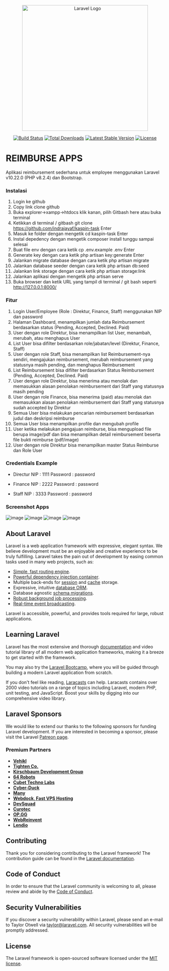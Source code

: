 <p align="center"><a href="https://laravel.com" target="_blank"><img src="https://raw.githubusercontent.com/laravel/art/master/logo-lockup/5%20SVG/2%20CMYK/1%20Full%20Color/laravel-logolockup-cmyk-red.svg" width="400" alt="Laravel Logo"></a></p>

<p align="center">
<a href="https://github.com/laravel/framework/actions"><img src="https://github.com/laravel/framework/workflows/tests/badge.svg" alt="Build Status"></a>
<a href="https://packagist.org/packages/laravel/framework"><img src="https://img.shields.io/packagist/dt/laravel/framework" alt="Total Downloads"></a>
<a href="https://packagist.org/packages/laravel/framework"><img src="https://img.shields.io/packagist/v/laravel/framework" alt="Latest Stable Version"></a>
<a href="https://packagist.org/packages/laravel/framework"><img src="https://img.shields.io/packagist/l/laravel/framework" alt="License"></a>
</p>

# REIMBURSE APPS
Aplikasi reimbursement sederhana untuk employee menggunakan Laravel v10.22.0 (PHP v8.2.4) dan Bootstrap. 

### Instalasi
1.	Login ke github
2.	Copy link clone github
3.	Buka explorer->xampp->htdocs klik kanan, pilih Gitbash here atau buka terminal 
4.	Ketikkan di terminal / gitbash git clone https://github.com/indrajayaf/kaspin-task Enter
5.	Masuk ke folder dengan mengetik cd kaspin-task Enter
6.	Instal depedency dengan mengetik composer install tunggu sampai selesai
7.	Buat file env dengan cara ketik cp .env.example .env Enter
8.	Generate key dengan cara ketik php artisan key:generate Enter
9.	Jalankan migrate database dengan cara ketik php artisan migrate
10.	Jalankan database seeder dengan cara ketik php artisan db:seed
11.	Jalankan link storage dengan cara ketik php artisan storage:link
12.	Jalankan aplikasi dengan mengetik php artisan serve
13.	Buka browser dan ketik URL yang tampil di terminal / git bash seperti http://127.0.0.1:8000/

### Fitur
1.	Login User/Employee (Role : Direktur, Finance, Staff) menggunakan NIP dan password
2.	Halaman Dashboard, menampilkan jumlah data Reimbursement berdasarkan status (Pending, Accepted, Declined. Paid)
3.	User dengan role Direktur, bisa menampilkan list User, menambah, merubah, atau menghapus User
4.	List User bisa difilter berdasarkan role/jabatan/level (Direktur, Finance, Staff)
5.	User dengan role Staff, bisa menampilkan list Reimbursement-nya sendiri, mengajukan reimbursement, merubah reimbursement yang statusnya masih pending, dan menghapus Reimbursement
6.	List Reimbursement bisa difilter berdasarkan Status Reimbursement (Pending, Accepted, Declined. Paid)
7.	User dengan role Direktur, bisa menerima atau menolak dan memasukkan alasan penolakan reimbursement dari Staff yang statusnya masih pending
8.	User dengan role Finance, bisa menerima (paid) atau menolak dan memasukkan alasan penolakan reimbursement dari Staff yang statusnya sudah accepted by Direktur
9.	Semua User bisa melakukan pencarian reimbursement berdasarkan judul dan deskripsi reimburse
10.	Semua User bisa menampilkan profile dan mengubah profile
11.	User ketika melakukan pengajuan reimburse, bisa mengupload file berupa image/pdf dan bisa menampilkan detail reimbursement beserta file bukti reimburse (pdf/image)
12.	User dengan role Direktur bisa menampilkan master Status Reimburse dan Role User

### Credentials Example
- Directur
NIP : 1111
Password : password

- Finance
NIP : 2222
Password : password

- Staff
NIP : 3333
Password : password

### Screenshot Apps
![image](https://github.com/indrajayaf/kaspin-task/assets/14921024/a6176af4-4de2-4557-892c-b9de3df7ee3f)
![image](https://github.com/indrajayaf/kaspin-task/assets/14921024/2684c350-250b-4ff9-896b-bd88c461da60)
![image](https://github.com/indrajayaf/kaspin-task/assets/14921024/dc48429b-a3c8-470c-8cd0-c00a76c9fb96)
![image](https://github.com/indrajayaf/kaspin-task/assets/14921024/d6febd91-fe9a-4965-8d31-701dd1301a20)


## About Laravel

Laravel is a web application framework with expressive, elegant syntax. We believe development must be an enjoyable and creative experience to be truly fulfilling. Laravel takes the pain out of development by easing common tasks used in many web projects, such as:

- [Simple, fast routing engine](https://laravel.com/docs/routing).
- [Powerful dependency injection container](https://laravel.com/docs/container).
- Multiple back-ends for [session](https://laravel.com/docs/session) and [cache](https://laravel.com/docs/cache) storage.
- Expressive, intuitive [database ORM](https://laravel.com/docs/eloquent).
- Database agnostic [schema migrations](https://laravel.com/docs/migrations).
- [Robust background job processing](https://laravel.com/docs/queues).
- [Real-time event broadcasting](https://laravel.com/docs/broadcasting).

Laravel is accessible, powerful, and provides tools required for large, robust applications.

## Learning Laravel

Laravel has the most extensive and thorough [documentation](https://laravel.com/docs) and video tutorial library of all modern web application frameworks, making it a breeze to get started with the framework.

You may also try the [Laravel Bootcamp](https://bootcamp.laravel.com), where you will be guided through building a modern Laravel application from scratch.

If you don't feel like reading, [Laracasts](https://laracasts.com) can help. Laracasts contains over 2000 video tutorials on a range of topics including Laravel, modern PHP, unit testing, and JavaScript. Boost your skills by digging into our comprehensive video library.

## Laravel Sponsors

We would like to extend our thanks to the following sponsors for funding Laravel development. If you are interested in becoming a sponsor, please visit the Laravel [Patreon page](https://patreon.com/taylorotwell).

### Premium Partners

- **[Vehikl](https://vehikl.com/)**
- **[Tighten Co.](https://tighten.co)**
- **[Kirschbaum Development Group](https://kirschbaumdevelopment.com)**
- **[64 Robots](https://64robots.com)**
- **[Cubet Techno Labs](https://cubettech.com)**
- **[Cyber-Duck](https://cyber-duck.co.uk)**
- **[Many](https://www.many.co.uk)**
- **[Webdock, Fast VPS Hosting](https://www.webdock.io/en)**
- **[DevSquad](https://devsquad.com)**
- **[Curotec](https://www.curotec.com/services/technologies/laravel/)**
- **[OP.GG](https://op.gg)**
- **[WebReinvent](https://webreinvent.com/?utm_source=laravel&utm_medium=github&utm_campaign=patreon-sponsors)**
- **[Lendio](https://lendio.com)**

## Contributing

Thank you for considering contributing to the Laravel framework! The contribution guide can be found in the [Laravel documentation](https://laravel.com/docs/contributions).

## Code of Conduct

In order to ensure that the Laravel community is welcoming to all, please review and abide by the [Code of Conduct](https://laravel.com/docs/contributions#code-of-conduct).

## Security Vulnerabilities

If you discover a security vulnerability within Laravel, please send an e-mail to Taylor Otwell via [taylor@laravel.com](mailto:taylor@laravel.com). All security vulnerabilities will be promptly addressed.

## License

The Laravel framework is open-sourced software licensed under the [MIT license](https://opensource.org/licenses/MIT).
